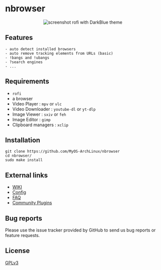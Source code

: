 # nbrowser
<p align="center">
<img alt="screenshot" src="https://user-images.githubusercontent.com/73726132/136132026-aa2a685e-965c-44b5-b9c3-5a043dc2539a.gif">
rofi with DarkBlue theme
</p>

## Features
```
- auto detect installed browsers
- auto remove tracking elements from URLs (basic)
- !bangs and !ubangs
- ?search engines
- ...
```

## Requirements
- `rofi`
- a browser
- Video Player : `mpv` or `vlc`
- Video Downloader : `youtube-dl` or `yt-dlp`
- Image Viewer : `sxiv` or `feh`
- Image Editor : `gimp`
- Clipboard managers : `xclip`

## Installation
```
git clone https://github.com/MyOS-ArchLinux/nbrowser
cd nbrowser/
sudo make install
```

## External links
- [WIKI](https://github.com/MyOS-ArchLinux/nbrowser/wiki/)
- [Config](https://github.com/MyOS-ArchLinux/nbrowser/wiki/Config)
- [FAQ](https://github.com/MyOS-ArchLinux/nbrowser/wiki/FAQ)
- [Community Plugins](https://github.com/community-plugins/nbrowser-plugins)

## Bug reports
Please use the issue tracker provided by GitHub to send us bug reports or feature requests.

## License
[GPLv3](https://github.com/MyOS-ArchLinux/nbrowser/blob/main/LICENSE)
